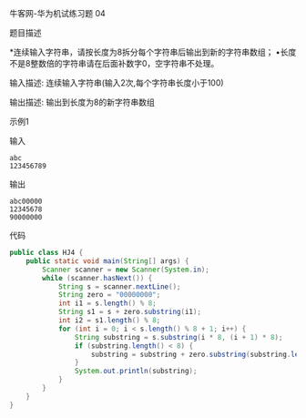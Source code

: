 牛客网-华为机试练习题 04

题目描述

*连续输入字符串，请按长度为8拆分每个字符串后输出到新的字符串数组； •长度不是8整数倍的字符串请在后面补数字0，空字符串不处理。

输入描述:
连续输入字符串(输入2次,每个字符串长度小于100)

输出描述:
输出到长度为8的新字符串数组

示例1

输入
```
abc
123456789
```
输出

```
abc00000
12345678
90000000
```
代码
```Java
public class HJ4 {
    public static void main(String[] args) {
        Scanner scanner = new Scanner(System.in);
        while (scanner.hasNext()) {
            String s = scanner.nextLine();
            String zero = "00000000";
            int i1 = s.length() % 8;
            String s1 = s + zero.substring(i1);
            int i2 = s1.length() % 8;
            for (int i = 0; i < s.length() % 8 + 1; i++) {
                String substring = s.substring(i * 8, (i + 1) * 8);
                if (substring.length() < 8) {
                    substring = substring + zero.substring(substring.length());
                }
                System.out.println(substring);
            }
        }
    }
}
```
